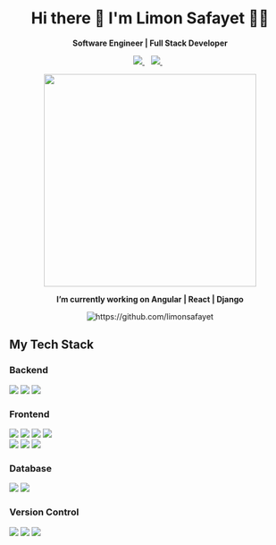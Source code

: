 <h1 align='center'>
  Hi there 👋 I'm Limon Safayet 👨‍💻
</h1>
<p align='center'>
  <b>Software Engineer | Full Stack Developer</b>
</p>
<p align='center'>
  <a href="https://www.linkedin.com/in/limon-safayet/" target="_blank">
    <img src="https://img.shields.io/badge/linkedin-%230077B5.svg?&style=for-the-badge&logo=linkedin&logoColor=white" />
  </a>&nbsp;&nbsp;
  <a href="https://www.hackerrank.com/limon6531" target="_blank">
    <img src="https://img.shields.io/badge/-Hackerrank-2EC866?style=for-the-badge&logo=HackerRank&logoColor=white"/>      
  </a>&nbsp;&nbsp;
</p>
<p align='center'>
  <img src="https://github-readme-stats.vercel.app/api?username=limonsafayet&show_icons=true&count_private=true&theme=dark" width="380">
</p>
<p align='center'><b>I’m currently working on Angular | React | Django </b></p>
<p align='center'><img src="https://komarev.com/ghpvc/?username=limonsafayet" alt="https://github.com/limonsafayet" /></p>

## My Tech Stack
### Backend
<span>
  <img src="https://img.shields.io/badge/c%20sharp-%23239120.svg?&style=for-the-badge&logo=c%20sharp&logoColor=white" /> 
  <img src="https://img.shields.io/badge/dotnet-net%23239120.svg?&style=for-the-badge&logo=dot-net&logoColor=white" />
  <img src="https://img.shields.io/badge/python%20-%2314354C.svg?&style=for-the-badge&logo=python&logoColor=white"/>
</span>

### Frontend
<span>
  <img src="https://img.shields.io/badge/angular%20-%23DD0031.svg?&style=for-the-badge&logo=angular&logoColor=white"/>  
  <img src="https://img.shields.io/badge/typescript%20-%23007ACC.svg?&style=for-the-badge&logo=typescript&logoColor=white"/>
  <img src="https://img.shields.io/badge/jquery%20-%230769AD.svg?&style=for-the-badge&logo=jquery&logoColor=white"/>
  <img src="https://img.shields.io/badge/javascript%20-%23323330.svg?&style=for-the-badge&logo=javascript&logoColor=%23F7DF1E"/>
</span>
<br>
<span>
  <img src="https://img.shields.io/badge/html5%20-%23E34F26.svg?&style=for-the-badge&logo=html5&logoColor=white"/> 
  <img src="https://img.shields.io/badge/css3%20-%231572B6.svg?&style=for-the-badge&logo=css3&logoColor=white"/> 
  <img src="https://img.shields.io/badge/bootstrap%20-%23563D7C.svg?&style=for-the-badge&logo=bootstrap&logoColor=white"/>
</span>

### Database
<span>
  <img src="https://img.shields.io/badge/Microsoft%20SQL%20Server-CC2927?logo=microsoft-sql-server&logoColor=white&style=for-the-badge"/>
  <img src="https://img.shields.io/badge/mysql-%2300000f.svg?&style=for-the-badge&logo=mysql&logoColor=white"/>
</span>

### Version Control
<span>
  <img src="https://img.shields.io/badge/git%20-%23F05033.svg?&style=for-the-badge&logo=git&logoColor=white"/>
  <img src="https://img.shields.io/badge/gitlab%20-%23181717.svg?&style=for-the-badge&logo=gitlab&logoColor=white"/>
  <img src="https://img.shields.io/badge/github%20-%23121011.svg?&style=for-the-badge&logo=github&logoColor=white"/>
</span>
  




